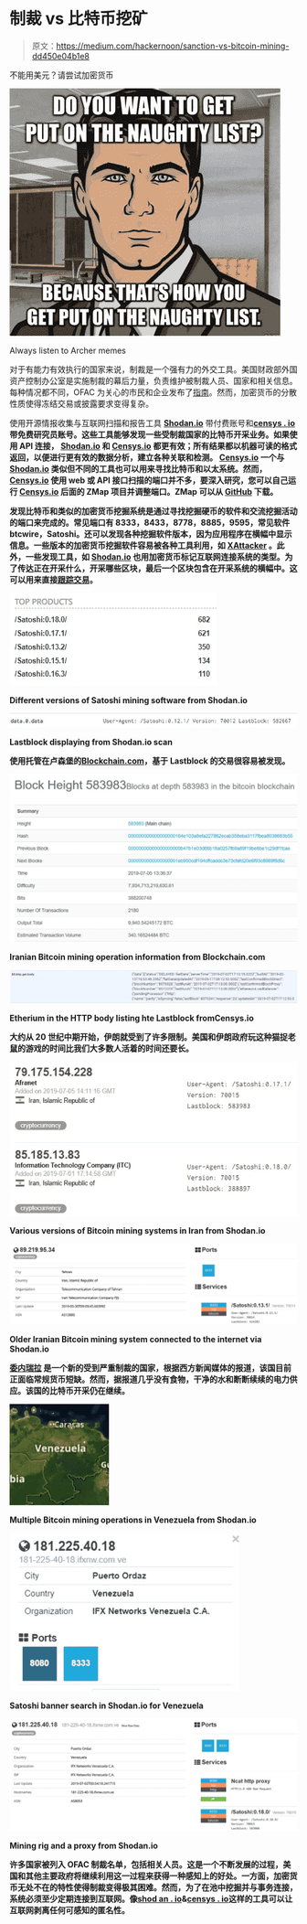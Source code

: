 # 制裁 vs 比特币挖矿

> 原文：<https://medium.com/hackernoon/sanction-vs-bitcoin-mining-dd450e04b1e8>

不能用美元？请尝试加密货币

![](img/ec032840a8b9044e75e384b42a5becca.png)

Always listen to Archer memes

对于有能力有效执行的国家来说，制裁是一个强有力的外交工具。美国财政部外国资产控制办公室是实施制裁的幕后力量，负责维护被制裁人员、国家和相关信息。每种情况都不同，OFAC 为关心的市民和企业发布了[指南](https://www.treasury.gov/resource-center/sanctions/Programs/Pages/faq_10_page.aspx)。然而，加密货币的分散性质使得冻结交易或披露要求变得复杂。

使用开源情报收集与互联网扫描和报告工具 [**Shodan.io**](http://shodan.io) 带付费账号和[**censys . io**](http://Censys.io)**带免费研究员账号。这些工具能够发现一些受制裁国家的比特币开采业务。如果使用 API 连接， [Shodan.io](http://Shodan.io) 和 [Censys.io](http://Censys.io) 都更有效；所有结果都以机器可读的格式返回，以便进行更有效的数据分析，建立各种关联和检测。 [**Censys.io**](http://Censys.io) 一个与 [Shodan.io](http://Shodan.io) 类似但不同的工具也可以用来寻找比特币和以太系统。然而， [Censys.io](http://Censys.io) 使用 web 或 API 接口扫描的端口并不多，要深入研究，您可以自己运行 [Censys.io](http://Censys.io) 后面的 ZMap 项目并调整端口。ZMap 可以从 [GitHub](https://github.com/zmap/zmap) 下载。**

**发现比特币和类似的加密货币挖掘系统是通过寻找挖掘硬币的软件和交流挖掘活动的端口来完成的。常见端口有 8333，8433，8778，8885，9595，常见软件 btcwire，Satoshi。还可以发现各种挖掘软件版本，因为应用程序在横幅中显示信息。一些版本的加密货币挖掘软件容易被各种工具利用，如 [XAttacker](https://github.com/Moham3dRiahi/XAttacker) 。此外，一些发现工具，如 [Shodan.io](http://shodan.io) 也用加密货币标记互联网连接系统的类型。为了传达正在开采什么，开采哪些区块，最后一个区块包含在开采系统的横幅中。这可以用来直接[跟踪交易](https://www.blockchain.com/explorer)。**

**![](img/a05e69b3eee7741104fc1cf2eadcb508.png)**

**Different versions of Satoshi mining software from Shodan.io**

**![](img/db9e1caacb1aa88f5c91dbea53fffbc2.png)**

**Lastblock displaying from Shodan.io scan**

**使用托管在卢森堡的[**Blockchain.com**](http://Blockchain.com)，基于 Lastblock 的交易很容易被发现。**

**![](img/4520d724ce0cea6359dfadb6f8bd4b57.png)**

**Iranian Bitcoin mining operation information from Blockchain.com**

**![](img/843351ed404f85fd390328fc705db3e4.png)**

**Etherium in the HTTP body listing hte Lastblock fromCensys.io**

**大约从 20 世纪中期开始，伊朗就受到了许多限制。美国和伊朗政府玩这种猫捉老鼠的游戏的时间比我们大多数人活着的时间还要长。**

**![](img/febde323f87a1fa8b4e07148e9c2c6df.png)**

**Various versions of Bitcoin mining systems in Iran from Shodan.io**

**![](img/96e72778b5698b9344fcc44fed16fe3f.png)**

**Older Iranian Bitcoin mining system connected to the internet via Shodan.io**

**[**委内瑞拉**](https://www.treasury.gov/resource-center/sanctions/Programs/pages/venezuela.aspx) 是一个新的受到严重制裁的国家，根据西方新闻媒体的报道，该国目前正面临常规货币短缺。然而，据报道几乎没有食物，干净的水和断断续续的电力供应。该国的比特币开采仍在继续。**

**![](img/ebed84f86746810f51eab7975eafdfb3.png)**

**Multiple Bitcoin mining operations in Venezuela from Shodan.io**

**![](img/06cb66f4b0f674832831820231ec1ed1.png)**

**Satoshi banner search in Shodan.io for Venezuela**

**![](img/e54e10949dda85233dda92b847e2bce4.png)**

**Mining rig and a proxy from Shodan.io**

**许多国家被列入 OFAC 制裁名单，包括相关人员。这是一个不断发展的过程，美国和其他主要政府将继续利用这一过程来获得一种感知上的好处。一方面，加密货币无处不在的特性使得制裁变得极其困难。然而，为了在池中挖掘并与事务连接，系统必须至少定期连接到互联网。像[shod an . io](http://Shodan.io)&[censys . io](http://Censys.io)这样的工具可以让互联网剥离任何可感知的匿名性。**